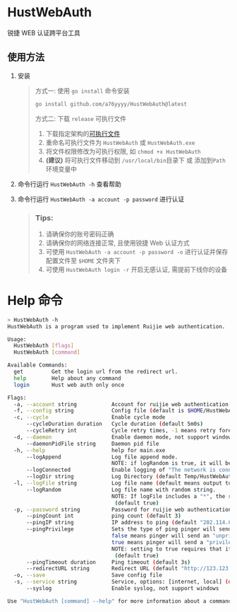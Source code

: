 HustWebAuth
===========

锐捷 WEB 认证跨平台工具

使用方法
-----------
1. 安装
    > 方式一: 使用 `go install` 命令安装
    > 
    > ```bash
    > go install github.com/a76yyyy/HustWebAuth@latest
    > ```
    > 
    > 方式二: 下载 `release` 可执行文件
    >
    > 1. 下载指定架构的[可执行文件](https://github.com/a76yyyy/HustWebAuth/releases)
    > 2. 重命名可执行文件为 `HustWebAuth` 或 `HustWebAuth.exe`
    > 3. 将文件权限修改为可执行权限, 如 `chmod +x HustWebAuth`
    > 4. **(建议)** 将可执行文件移动到 `/usr/local/bin`目录下 或 添加到`Path`环境变量中


2. 命令行运行 `HustWebAuth -h` 查看帮助
3. 命令行运行 `HustWebAuth -a account -p password` 进行认证

    > ### Tips:
    > 
    > 1. 请确保你的账号密码正确
    > 2. 请确保你的网络连接正常, 且使用锐捷 Web 认证方式
    > 3. 可使用 `HustWebAuth -a account -p password -o` 进行认证并保存配置文件至 `$HOME` 文件夹下
    > 4. 可使用 `HustWebAuth login -r` 开启无感认证, 需提前下线你的设备

Help 命令
==========
```bash
> HustWebAuth -h
HustWebAuth is a program used to implement Ruijie web authentication.

Usage:
  HustWebAuth [flags]
  HustWebAuth [command]

Available Commands:
  get         Get the login url from the redirect url.
  help        Help about any command
  login       Hust web auth only once

Flags:
  -a, --account string           Account for ruijie web authentication
  -f, --config string            Config file (default is $HOME/HustWebAuth.yaml)
  -c, --cycle                    Enable cycle mode
      --cycleDuration duration   Cycle duration (default 5m0s)
      --cycleRetry int           Cycle retry times, -1 means retry forever (default 3)
  -d, --daemon                   Enable daemon mode, not support windows
      --daemonPidFile string     Daemon pid file
  -h, --help                     help for main.exe
      --logAppend                Log file append mode.
                                 NOTE: if logRandom is true, it will be ignored (default true)
      --logConnected             Enable logging of "The network is connected" (default true)
      --logDir string            Log Directory (default Temp/HustWebAuth)
  -l, --logFile string           Log file name (default means output to os.stdout)
      --logRandom                Log file name with random string.
                                 NOTE: If logFile includes a "*", the random string replaces the last "*".
                                  (default true)
  -p, --password string          Password for ruijie web authentication
      --pingCount int            ping count (default 3)
      --pingIP string            IP address to ping (default "202.114.0.131")
      --pingPrivilege            Sets the type of ping pinger will send.
                                 false means pinger will send an "unprivileged" UDP ping.
                                 true means pinger will send a "privileged" raw ICMP ping.
                                 NOTE: setting to true requires that it be run with super-user privileges.
                                  (default true)
      --pingTimeout duration     Ping timeout (default 3s)
      --redirectURL string       Redirect URL (default "http://123.123.123.123")
  -o, --save                     Save config file
  -s, --service string           Service, options: [internet, local] (default "internet")
      --syslog                   Enable syslog, not support windows

Use "HustWebAuth [command] --help" for more information about a command.
```
